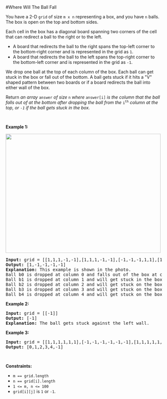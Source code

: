 #Where Will The Ball Fall
<p>You have a 2-D <code>grid</code> of size <code>m x n</code> representing a box, and you have <code>n</code> balls. The box is open on the top and bottom sides.</p>
<p>Each cell in the box has a diagonal board spanning two corners of the cell that can redirect a ball to the right or to the left.</p>
<ul>
<li>A board that redirects the ball to the right spans the top-left corner to the bottom-right corner and is represented in the grid as <code>1</code>.</li>
<li>A board that redirects the ball to the left spans the top-right corner to the bottom-left corner and is represented in the grid as <code>-1</code>.</li>
</ul>
<p>We drop one ball at the top of each column of the box. Each ball can get stuck in the box or fall out of the bottom. A ball gets stuck if it hits a "V" shaped pattern between two boards or if a board redirects the ball into either wall of the box.</p>
<p>Return <em>an array </em><code>answer</code><em> of size </em><code>n</code><em> where </em><code>answer[i]</code><em> is the column that the ball falls out of at the bottom after dropping the ball from the </em><code>i<sup>th</sup></code><em> column at the top, or <code>-1</code><em> if the ball gets stuck in the box</em>.</em></p>
<p> </p>
<p><strong class="example">Example 1:</strong></p>
<p><strong><img alt="" src="https://assets.leetcode.com/uploads/2019/09/26/ball.jpg" style="width:500px;height:385px"/></strong></p>
<pre><strong>Input:</strong> grid = [[1,1,1,-1,-1],[1,1,1,-1,-1],[-1,-1,-1,1,1],[1,1,1,1,-1],[-1,-1,-1,-1,-1]]
<strong>Output:</strong> [1,-1,-1,-1,-1]
<strong>Explanation:</strong> This example is shown in the photo.
Ball b0 is dropped at column 0 and falls out of the box at column 1.
Ball b1 is dropped at column 1 and will get stuck in the box between column 2 and 3 and row 1.
Ball b2 is dropped at column 2 and will get stuck on the box between column 2 and 3 and row 0.
Ball b3 is dropped at column 3 and will get stuck on the box between column 2 and 3 and row 0.
Ball b4 is dropped at column 4 and will get stuck on the box between column 2 and 3 and row 1.
</pre>
<p><strong class="example">Example 2:</strong></p>
<pre><strong>Input:</strong> grid = [[-1]]
<strong>Output:</strong> [-1]
<strong>Explanation:</strong> The ball gets stuck against the left wall.
</pre>
<p><strong class="example">Example 3:</strong></p>
<pre><strong>Input:</strong> grid = [[1,1,1,1,1,1],[-1,-1,-1,-1,-1,-1],[1,1,1,1,1,1],[-1,-1,-1,-1,-1,-1]]
<strong>Output:</strong> [0,1,2,3,4,-1]
</pre>
<p> </p>
<p><strong>Constraints:</strong></p>
<ul>
<li><code>m == grid.length</code></li>
<li><code>n == grid[i].length</code></li>
<li><code>1 &lt;= m, n &lt;= 100</code></li>
<li><code>grid[i][j]</code> is <code>1</code> or <code>-1</code>.</li>
</ul>
